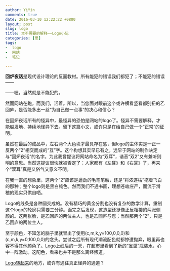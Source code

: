 ```yaml
---
author: YiYin
comments: true
date: 2016-03-10 12:22:22 +0800
layout: post
slug: logo
title: 本不需要的解释——Logo小记
categories: [思]
tags:
-  logo
-  网站
-  笔记

---
```

**回炉夜话**是现代设计理论的反面教材。所有能犯的错误我们都犯了；不能犯的错误——

——嗯，当然就是不能犯的。

然而网站在跑，而我们，活着。所以，当您面对眼前这个或许横看竖看都别扭的乙回庐，是否能多出一丝“为自己做一点事”的决心和信心？

在回炉夜话所有的怪异中，最怪异的恐怕是网站的logo了。怪异不需要解释，才能越发地、持续地怪异下去。留下这篇小文，或许只是在给自己做一个“正常”的证明。

虽然在最后的成品中，左右两个大色块才最具存在感，但logo的主体实是一正一反两个“2”相交而成的“互”字。这个构想其实早已有之，远早于网站的制作决定与“回炉夜话”的名字。为此我曾提议将网站命名为“双耳”，谐音“双2”又有兼听则明的意思。当然这提议很快就被否定了：人家都有《左耳》和《右耳》了，再来个“双耳”真是又俗气又意义不明。

在我一直的想象里，这两个“2”应该是遒劲的毛笔笔触，还是“将浓遂枯”拖着飞白的那种；整个logo则是黑白纯色。然而我们不通书画，理想苍峻庄严，而流于滑稽的现实只供自哂。

Logo的线条是各种圆交成的。没有精巧的黄金分割也没有复杂的数学计算，重制这个logo的轮廓只需要三分钟。画完之后发现，这造型还挺像正反相接的两张侧颜的。这两张脸，是乙回庐的两位主人，也是乙回庐与您；当然那两个“2”，只是乙回庐的两位主人。

至于颜色，不知怎的脑子里就冒出了使用(c,m,k,y=100,0,0,0)和(c,m,k,y=0,100,0,0)的念头。尝试之后所有现代潮流配色就都惨遭抛弃，眼里再也容不得其他颜色了。Logo上线后的一天，在超市里看到了[新的“雀巢”瓶装水](http://www.nestle-waters.cn/news/detail/7)，心中一阵激动。这配色，看来也并不是那么离经叛道。

[Logo转起来](http://whyhow.github.io/8About)的地方，或许有通往真正怪异的通道？





